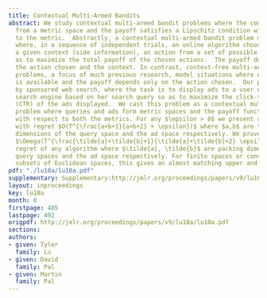```yaml
---
title: Contextual Multi-Armed Bandits
abstract: We study contextual multi-armed bandit problems where the context comes
  from a metric space and the payoff satisfies a Lipschitz condition with respect
  to the metric.  Abstractly, a contextual multi-armed bandit problem models a situation
  where, in a sequence of independent trials, an online algorithm chooses, based on
  a given context (side information), an action from a set of possible actions so
  as to maximize the total payoff of the chosen actions.  The payoff depends on both
  the action chosen and the context. In contrast, context-free multi-armed bandit
  problems, a focus of much previous research, model situations where no side information
  is available and the payoff depends only on the action chosen.  Our problem is motivated
  by sponsored web search, where the task is to display ads to a user of an Internet
  search engine based on her search query so as to maximize the click-through rate
  (CTR) of the ads displayed.  We cast this problem as a contextual multi-armed bandit
  problem where queries and ads form metric spaces and the payoff function is Lipschitz
  with respect to both the metrics. For any $\epsilon > 0$ we present an algorithm
  with regret $O(T^{\frac{a+b+1}{a+b+2} + \epsilon})$ where $a,b$ are the covering
  dimensions of the query space and the ad space respectively. We prove a lower bound
  $\Omega(T^{\frac{\tilde{a}+\tilde{b}+1}{\tilde{a}+\tilde{b}+2} \epsilon})$ for the
  regret of any algorithm where $\tilde{a}, \tilde{b}$ are packing dimensions of the
  query spaces and the ad space respectively. For finite spaces or convex bounded
  subsets of Euclidean spaces, this gives an almost matching upper and lower bound.
pdf: "./lu10a/lu10a.pdf"
supplementary: Supplementary:http://jmlr.org/proceedings/papers/v9/lu10a/lu10aSupple.pdf
layout: inproceedings
key: lu10a
month: 0
firstpage: 485
lastpage: 492
origpdf: http://jmlr.org/proceedings/papers/v9/lu10a/lu10a.pdf
sections: 
authors:
- given: Tyler
  family: Lu
- given: David
  family: Pal
- given: Martin
  family: Pal
---
```

